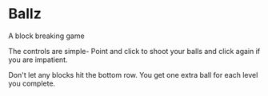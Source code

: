 # Ballz
A block breaking game


The controls are simple- Point and click to shoot your balls and click again if you are impatient. 

Don't let any blocks hit the bottom row. 
You get one extra ball for each level you complete.
